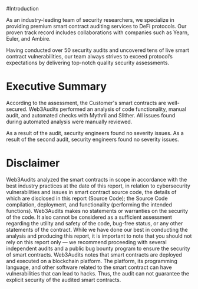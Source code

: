 #Introduction

As an industry-leading team of security researchers, we specialize in providing premium smart contract auditing services to DeFi protocols. Our proven track record includes collaborations with companies such as Yearn, Euler, and Ambire.

Having conducted over 50 security audits and uncovered tens of live smart contract vulnerabilities, our team always strives to exceed protocol’s expectations by delivering top-notch quality security assessments.

# Executive Summary

According to the assessment, the Customer's smart contracts are well-secured. Web3Audits performed an analysis of code functionality, manual audit, and automated checks with Mythril and Slither. All issues found during automated analysis were manually reviewed.

As a result of the audit, security engineers found no severity issues.
As a result of the second audit, security engineers found no severity issues.

# Disclaimer

Web3Audits analyzed the smart contracts in scope in accordance with the best industry practices at the date of this report, in relation to cybersecurity vulnerabilities and issues in smart contract source code, the details of which are disclosed in this report (Source Code); the Source Code compilation, deployment, and functionality (performing the intended functions).
Web3Audits makes no statements or warranties on the security of the code. It also cannot be considered as a sufficient assessment regarding the utility and safety of the code, bug-free status, or any other statements of the contract. While we have done our best in conducting the analysis and producing this report, it is important to note that you should not rely on this report only — we recommend proceeding with several independent audits and a public bug bounty program to ensure the security of smart contracts.
Web3Audits notes that smart contracts are deployed and executed on a blockchain platform. The platform, its programming language, and other software related to the smart contract can have vulnerabilities that can lead to hacks. Thus, the audit can not guarantee the explicit security of the audited smart contracts.
